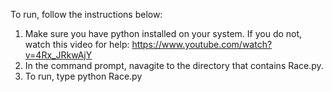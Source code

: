 To  run, follow the instructions below:
1. Make sure you have python installed on your system. If you do not, watch this video for help: https://www.youtube.com/watch?v=4Rx_JRkwAjY
2. In the command prompt, navagite to the directory that contains Race.py.
3. To run, type python Race.py
